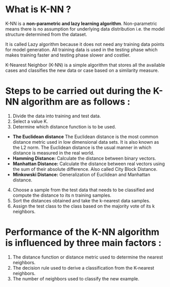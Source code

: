 # What is K-NN ?
K-NN is a **non-parametric and lazy learning algorithm**. Non-parametric means there is no assumption for underlying data distribution i.e. the model structure determined from the dataset.
              
It is called Lazy algorithm because it does not need any training data points for model generation. All training data is used in the testing phase which makes training faster and testing phase slower and costlier.         
            
K-Nearest Neighbor (K-NN) is a simple algorithm that stores all the available cases and classifies the new data or case based on a similarity measure.
             
# Steps to be carried out during the K-NN algorithm are as follows :
1. Divide the data into training and test data.
2. Select a value K.
3. Determine which distance function is to be used.
- **The Euclidean distance**
The Euclidean distance is the most common distance metric used in low dimensional data sets. It is also known as the L2 norm. The Euclidean distance is the usual manner in which distance is measured in the real world.
- **Hamming Distance:** Calculate the distance between binary vectors.
- **Manhattan Distance:** Calculate the distance between real vectors using the sum of their absolute difference. Also called City Block Distance.
- **Minkowski Distance:** Generalization of Euclidean and Manhattan distance.
4. Choose a sample from the test data that needs to be classified and compute the distance to its n training samples.
5. Sort the distances obtained and take the k-nearest data samples.
6. Assign the test class to the class based on the majority vote of its k neighbors.

          
# Performance of the K-NN algorithm is influenced by three main factors :
1. The distance function or distance metric used to determine the nearest neighbors.
2. The decision rule used to derive a classification from the K-nearest neighbors.
3. The number of neighbors used to classify the new example.
